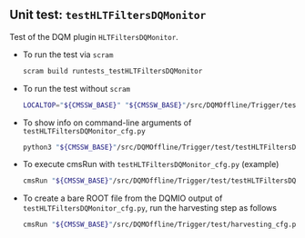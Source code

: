 Unit test: `testHLTFiltersDQMonitor`
------------------------------------

Test of the DQM plugin `HLTFiltersDQMonitor`.

  - To run the test via `scram`
    ```sh
    scram build runtests_testHLTFiltersDQMonitor
    ```

  - To run the test without `scram`
    ```sh
    LOCALTOP="${CMSSW_BASE}" "${CMSSW_BASE}"/src/DQMOffline/Trigger/test/testHLTFiltersDQMonitor.sh
    ```

  - To show info on command-line arguments of `testHLTFiltersDQMonitor_cfg.py`
    ```sh
    python3 "${CMSSW_BASE}"/src/DQMOffline/Trigger/test/testHLTFiltersDQMonitor_cfg.py -h
    ```

  - To execute cmsRun with `testHLTFiltersDQMonitor_cfg.py` (example)
    ```sh
    cmsRun "${CMSSW_BASE}"/src/DQMOffline/Trigger/test/testHLTFiltersDQMonitor_cfg.py -- -t 4 -s 0 -o tmp.root -n 100
    ```

  - To create a bare ROOT file from the DQMIO output of `testHLTFiltersDQMonitor_cfg.py`,
    run the harvesting step as follows
    ```sh
    cmsRun "${CMSSW_BASE}"/src/DQMOffline/Trigger/test/harvesting_cfg.py -- -i file:tmp.root
    ```
